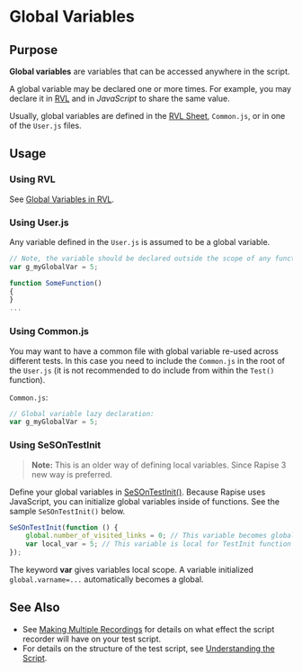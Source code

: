 # Global Variables

## Purpose

**Global variables** are variables that can be accessed anywhere in the script.

A global variable may be declared one or more times. For example, you may declare it in [RVL](../RVL/Variables.md#global-variables) and in *JavaScript* to share the same value.

Usually, global variables are defined in the [RVL Sheet](/RVL/Sheets), `Common.js`, or in one of the `User.js` files.

## Usage

### Using RVL

See [Global Variables in RVL](../RVL/Variables.md#global-variables).

### Using User.js

Any variable defined in the `User.js` is assumed to be a global variable.

```javascript
// Note, the variable should be declared outside the scope of any function to be global
var g_myGlobalVar = 5;

function SomeFunction()
{
}
...

```

### Using Common.js

You may want to have a common file with global variable re-used across different tests. In this case you need to include the `Common.js` in the root of the `User.js` (it is not recommended to do include from within the `Test()` function).

`Common.js`:
```javascript
// Global variable lazy declaration:
var g_myGlobalVar = 5;
```

### Using SeSOnTestInit
> **Note:** This is an older way of defining local variables. Since Rapise 3 new way is preferred.

Define your global variables in [SeSOnTestInit()](understanding_the_script.md#sesontestinig). Because Rapise uses JavaScript, you can initialize global variables inside of functions. See the sample `SeSOnTestInit()` below.

```javascript
SeSOnTestInit(function () {
    global.number_of_visited_links = 0; // This variable becomes global
    var local_var = 5; // This variable is local for TestInit function
});
```

The keyword **var** gives variables local scope. A variable initialized `global.varname=...` automatically becomes a global.

## See Also

- See [Making Multiple Recordings](multiple_recordings.md) for details on what effect the script recorder will have on your test script.
- For details on the structure of the test script, see [Understanding the Script](understanding_the_script.md).
